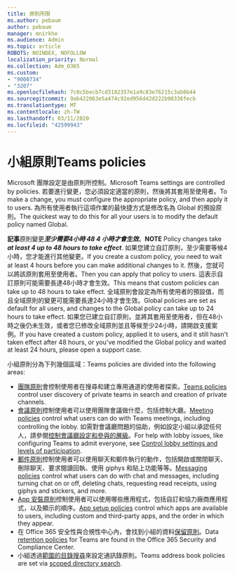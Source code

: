 ```yaml
---
title: 原則所限
ms.author: pebaum
author: pebaum
manager: mnirkhe
ms.audience: Admin
ms.topic: article
ROBOTS: NOINDEX, NOFOLLOW
localization_priority: Normal
ms.collection: Adm_O365
ms.custom:
- "9000734"
- "3207"
ms.openlocfilehash: 7c0c5becb7cd3182357e1a9c83e76215c3ab6b44
ms.sourcegitcommit: 9ab422063e5a474c92ed956d42d222b90336fecb
ms.translationtype: MT
ms.contentlocale: zh-TW
ms.lasthandoff: 03/11/2020
ms.locfileid: "42599943"
---
```

# <a name="teams-policies"></a><span data-ttu-id="28d05-102">小組原則</span><span class="sxs-lookup"><span data-stu-id="28d05-102">Teams policies</span></span>

<span data-ttu-id="28d05-103">Microsoft 團隊設定是由原則所控制。</span><span class="sxs-lookup"><span data-stu-id="28d05-103">Microsoft Teams settings are controlled by policies.</span></span> <span data-ttu-id="28d05-104">若要進行變更，您必須設定適當的原則，然後將其套用至使用者。</span><span class="sxs-lookup"><span data-stu-id="28d05-104">To make a change, you must configure the appropriate policy, and then apply it to users.</span></span> <span data-ttu-id="28d05-105">為所有使用者執行這項作業的最快捷方式是修改名為 Global 的預設原則。</span><span class="sxs-lookup"><span data-stu-id="28d05-105">The quickest way to do this for all your users is to modify the default policy named Global.</span></span> 

<span data-ttu-id="28d05-106">**記事**原則變更***至少需要4小時 48 4 小時才會生效***。</span><span class="sxs-lookup"><span data-stu-id="28d05-106">**NOTE** Policy changes take ***at least 4 up to 48 hours to take effect***.</span></span> <span data-ttu-id="28d05-107">如果您建立自訂原則，至少需要等候4小時，您才能進行其他變更。</span><span class="sxs-lookup"><span data-stu-id="28d05-107">If you create a custom policy, you need to wait at least 4 hours before you can make additional changes to it.</span></span> <span data-ttu-id="28d05-108">然後，您就可以將該原則套用至使用者。</span><span class="sxs-lookup"><span data-stu-id="28d05-108">Then you can apply that policy to users.</span></span> <span data-ttu-id="28d05-109">這表示自訂原則可能需要長達48小時才會生效。</span><span class="sxs-lookup"><span data-stu-id="28d05-109">This means that custom policies can take up to 48 hours to take effect.</span></span> <span data-ttu-id="28d05-110">全域原則會設定為所有使用者的預設值，而且全域原則的變更可能需要長達24小時才會生效。</span><span class="sxs-lookup"><span data-stu-id="28d05-110">Global policies are set as default for all users, and changes to the Global policy can take up to 24 hours to take effect.</span></span> <span data-ttu-id="28d05-111">如果您已建立自訂原則，並將其套用至使用者，但在48小時之後仍未生效，或者您已修改全域原則並且等候至少24小時，請開啟支援案例。</span><span class="sxs-lookup"><span data-stu-id="28d05-111">If you have created a custom policy, applied it to users, and it still hasn't taken effect after 48 hours, or you've modified the Global policy and waited at least 24 hours, please open a support case.</span></span>

<span data-ttu-id="28d05-112">小組原則分為下列幾個區域：</span><span class="sxs-lookup"><span data-stu-id="28d05-112">Teams policies are divided into the following areas:</span></span>

- <span data-ttu-id="28d05-113">[團隊原則](https://docs.microsoft.com/MicrosoftTeams/teams-policies)會控制使用者在搜尋和建立專用通道的使用者探索。</span><span class="sxs-lookup"><span data-stu-id="28d05-113">[Teams policies](https://docs.microsoft.com/MicrosoftTeams/teams-policies) control user discovery of private teams in search and creation of private channels.</span></span>  
- <span data-ttu-id="28d05-114">[會議原則](https://docs.microsoft.com/microsoftteams/meeting-policies-in-teams)控制使用者可以使用團隊會議做什麼，包括控制大廳。</span><span class="sxs-lookup"><span data-stu-id="28d05-114">[Meeting policies](https://docs.microsoft.com/microsoftteams/meeting-policies-in-teams) control what users can do with Teams meetings, including controlling the lobby.</span></span> <span data-ttu-id="28d05-115">如需對會議廳問題的協助，例如設定小組以承認任何人，請參閱[控制會議廳設定和參與的層級](https://docs.microsoft.com/alchemyinsights/bypass-lobby)。</span><span class="sxs-lookup"><span data-stu-id="28d05-115">For help with lobby issues, like configuring Teams to admit everyone, see [Control lobby settings and levels of participation](https://docs.microsoft.com/alchemyinsights/bypass-lobby).</span></span>
- <span data-ttu-id="28d05-116">[郵件原則](https://docs.microsoft.com/microsoftteams/messaging-policies-in-teams)控制使用者可以使用聊天和郵件執行的動作，包括開啟或關閉聊天、刪除聊天、要求閱讀回執、使用 giphys 和貼上功能等等。</span><span class="sxs-lookup"><span data-stu-id="28d05-116">[Messaging policies](https://docs.microsoft.com/microsoftteams/messaging-policies-in-teams) control what users can do with chat and messages, including turning chat on or off, deleting chats, requesting read receipts, using giphys and stickers, and more.</span></span>
- <span data-ttu-id="28d05-117">[App 安裝原則](https://docs.microsoft.com/MicrosoftTeams/teams-app-setup-policies)控制使用者可以使用哪些應用程式，包括自訂和協力廠商應用程式，以及顯示的順序。</span><span class="sxs-lookup"><span data-stu-id="28d05-117">[App setup policies](https://docs.microsoft.com/MicrosoftTeams/teams-app-setup-policies) control which apps are available to users, including custom and third-party apps, and the order in which they appear.</span></span>  
- <span data-ttu-id="28d05-118">在 Office 365 安全性與合規性中心內，會找到小組的資料[保留原則](https://docs.microsoft.com/microsoftteams/retention-policies)。</span><span class="sxs-lookup"><span data-stu-id="28d05-118">Data [retention policies](https://docs.microsoft.com/microsoftteams/retention-policies) for Teams are found in the Office 365 Security and Compliance Center.</span></span>
- <span data-ttu-id="28d05-119">小組透過[範圍的目錄搜尋](https://docs.microsoft.com/MicrosoftTeams/teams-scoped-directory-search)來設定通訊錄原則。</span><span class="sxs-lookup"><span data-stu-id="28d05-119">Teams address book policies are set via [scoped directory search](https://docs.microsoft.com/MicrosoftTeams/teams-scoped-directory-search).</span></span>